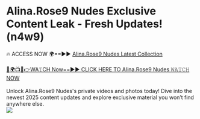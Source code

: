 # Alina.Rose9 Nudes Exclusive Content Leak - Fresh Updates! (n4w9)

🔥 ACCESS NOW 🌍==►► <a href="https://tinyurl.com/yc657z5k" rel="nofollow">Alina.Rose9 Nudes Latest Collection</a>
<br><br>
[🔴🌍📺📱👉WA𝚃CH Now==►► CLICK HERE TO Alina.Rose9 Nudes 𝚆𝙰𝚃𝙲𝙷 NOW](https://tinyurl.com/yc657z5k)
<br><br>
Unlock Alina.Rose9 Nudes's private videos and photos today! Dive into the newest 2025 content updates and explore exclusive material you won’t find anywhere else.
<br>
<a href="https://tinyurl.com/yc657z5k" rel="nofollow" data-target="animated-image.originalLink"><img src="https://camo.githubusercontent.com/8a4f000d20f83aca3bf7ec5f350d767afa0574a8a352519fd8cfa583a6f93a33/68747470733a2f2f692e696d6775722e636f6d2f644a486b345a712e676966" data-canonical-src="https://i.imgur.com/dJHk4Zq.gif" style="max-width: 100%; display: inline-block;" data-target="animated-image.originalImage"></a>
<br>

